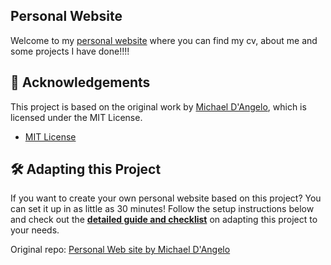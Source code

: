 ## Personal Website
Welcome to my [personal website](https://arelisps.github.io/cv) where you can find my cv, about me and some projects I have done!!!!


## 🙌 Acknowledgements
This project is based on the original work by [Michael D'Angelo](https://github.com/mldangelo), which is licensed under the MIT License.

- [MIT License](https://opensource.org/licenses/MIT)


## 🛠 Adapting this Project

If you want to create your own personal website based on this project? You can set it up in as little as 30 minutes! Follow the setup instructions below and check out the **[detailed guide and checklist](./docs/adapting-guide.md)** on adapting this project to your needs.


Original repo: [Personal Web site by Michael D'Angelo](https://github.com/mldangelo/personal-site?tab=readme-ov-file#personal-website)